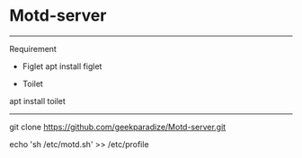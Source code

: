 # Motd-server

------------------------------------------------------
Requirement

- Figlet
 apt install figlet

- Toilet

apt install toilet

-----------------------------------------------------


git clone https://github.com/geekparadize/Motd-server.git

echo 'sh /etc/motd.sh' >> /etc/profile
